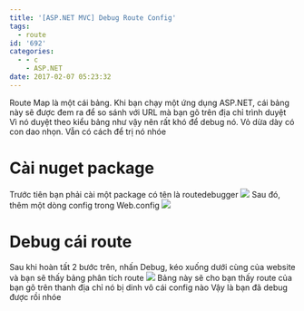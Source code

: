 ```yaml
---
title: '[ASP.NET MVC] Debug Route Config'
tags:
  - route
id: '692'
categories:
  - - c
    - ASP.NET
date: 2017-02-07 05:23:32
---
```


Route Map là một cái bảng. Khi bạn chạy một ứng dụng ASP.NET, cái bảng này sẽ được đem ra để so sánh với URL mà bạn gõ trên địa chỉ trình duyệt Vì nó duyệt theo kiểu bảng như vậy nên rất khó để debug nó. Vỏ dừa dày có con dao nhọn. Vẫn có cách để trị nó nhóe
<!-- more -->
# Cài nuget package

Trước tiên bạn phải cài một package có tên là routedebugger ![](https://farm1.staticflickr.com/469/31947372973_69489bcb72_o.png) Sau đó, thêm một dòng config trong Web.config <add key="RouteDebugger:Enabled" value="true" /> ![](https://farm1.staticflickr.com/595/31947453593_6bbc0ddf77_o.png)

# Debug cái route

Sau khi hoàn tất 2 bước trên, nhấn Debug, kéo xuống dưới cùng của website và bạn sẽ thấy bảng phân tích route ![](https://farm1.staticflickr.com/586/31947500953_e3538ee6b5_o.png) Bảng này sẽ cho bạn thấy route của bạn gõ trên thanh địa chỉ nó bị dinh vô cái config nào Vậy là bạn đã debug được rồi nhóe